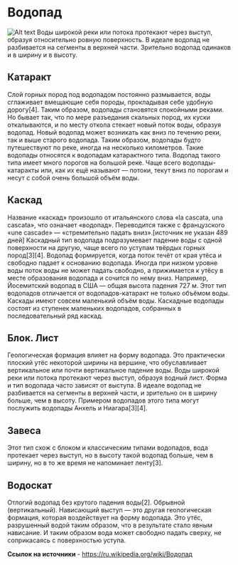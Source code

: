 # Водопад
![Alt text](Iguazu_D%C3%A9cembre_2007_-_Panorama_7.jpg)
Воды широкой реки или потока протекают через выступ, образуя относительно ровную поверхность. В идеале водопад не разбивается на сегменты в верхней части. Зрительно водопад одинаков и в ширину и в высоту.

## Катаракт
Слой горных пород под водопадом постоянно размывается, воды сглаживает вмещающие себя породы, прокладывая себе удобную дорогу[4]. Таким образом, водопады становятся спокойными реками. Но бывает так, что по мере разъедания скальных пород, их куски откалываются, и по месту откола стекает новый поток воды, образуя водопад. Новый водопад может возникать как вниз по течению реки, так и выше старого водопада. Таким образом, водопады будто путешествуют по реке, иногда на несколько километров. Такие водопады относятся к водопадам катарактного типа. Водопад такого типа имеет много порогов на большой реке. Чаще всего водопады-катаракты или, как их ещё называют — потоки, текут вниз по порогам и несут с собой очень большой объём воды.

## Каскад
Название «каскад» произошло от итальянского слова «la cascata, una cascata», что означает «водопад». Переводится также с французского «une cascade» — «стремительно падать вниз».[источник не указан 489 дней] Каскадный тип водопада подразумевает падение воды с одной поверхности на другую, чаще всего по уступам твёрдых горных пород[3][4]. Водопад формируется, когда поток течёт от края утёса и свободно падает к основанию водопада. Иногда при низком уровне воды поток воды не может падать свободно, а прижимается к утёсу в месте образования водопада и сочится по нему вниз. Например, Йосемитский водопад в США — общая высота падения 727 м. Этот тип водопадов отличается от водопадов-катаракт не только объёмом воды. Каскады имеют совсем маленький объём воды. Каскадные водопады состоят из ступенек маленьких водопадов, собранных в последовательный ряд каскад.

## Блок. Лист
Геологическая формация влияет на форму водопада. Это практически плоский утёс некоторой ширины на вершине, что обуславливает вертикальное или почти вертикальное падение воды. Воды широкой реки или потока протекают через выступ, образуя водный лист. Форма и тип водопада часто зависят от выступа. В идеале водопад не разбивается на сегменты в верхней части, и зрительно он в ширину больше, чем в высоту. Примером водопадов этого типа могут послужить водопады Анхель и Ниагара[3][4].

## Завеса
Этот тип схож с блоком и классическим типами водопадов, вода протекает через выступ, но в высоту такой водопад больше, чем в ширину, но в то же время не напоминает ленту[3].

## Водоскат
Отлогий водопад без крутого падения воды[2]. Обрывной (вертикальный). Нависающий выступ — это другая геологическая формация, которая воздействует на форму водопада. Это утёс, разрушенный водой таким образом, что в результате стало явным нависание. И таким образом вода может свободно падать сверху, не соприкасаясь с поверхностью уступа.

**Ссылок на источники** - https://ru.wikipedia.org/wiki/Водопад